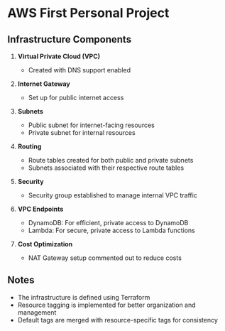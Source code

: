 # AWS First Personal Project

## Infrastructure Components

1. **Virtual Private Cloud (VPC)**
   - Created with DNS support enabled

2. **Internet Gateway**
   - Set up for public internet access

3. **Subnets**
   - Public subnet for internet-facing resources
   - Private subnet for internal resources

4. **Routing**
   - Route tables created for both public and private subnets
   - Subnets associated with their respective route tables

5. **Security**
   - Security group established to manage internal VPC traffic

6. **VPC Endpoints**
   - DynamoDB: For efficient, private access to DynamoDB
   - Lambda: For secure, private access to Lambda functions

7. **Cost Optimization**
   - NAT Gateway setup commented out to reduce costs

## Notes
- The infrastructure is defined using Terraform
- Resource tagging is implemented for better organization and management
- Default tags are merged with resource-specific tags for consistency
